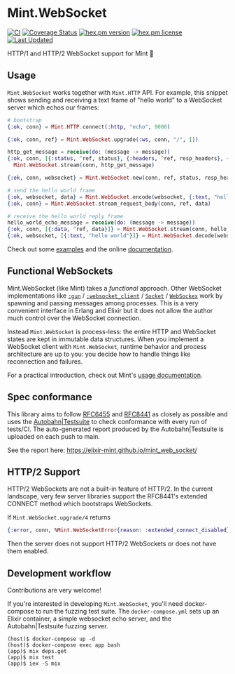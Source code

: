 # Mint.WebSocket

[![CI][ci-badge]][actions]
[![Coverage Status][coverage-badge]][coverage]
[![hex.pm version][hex-version-badge]][hex-package]
[![hex.pm license][hex-licence-badge]][licence]
[![Last Updated][last-updated-badge]][commits]

HTTP/1 and HTTP/2 WebSocket support for Mint 🌱

## Usage

`Mint.WebSocket` works together with `Mint.HTTP` API. For example,
this snippet shows sending and receiving a text frame of "hello world" to a
WebSocket server which echos our frames:

```elixir
# bootstrap
{:ok, conn} = Mint.HTTP.connect(:http, "echo", 9000)

{:ok, conn, ref} = Mint.WebSocket.upgrade(:ws, conn, "/", [])

http_get_message = receive(do: (message -> message))
{:ok, conn, [{:status, ^ref, status}, {:headers, ^ref, resp_headers}, {:done, ^ref}]} =
  Mint.WebSocket.stream(conn, http_get_message)

{:ok, conn, websocket} = Mint.WebSocket.new(conn, ref, status, resp_headers)

# send the hello world frame
{:ok, websocket, data} = Mint.WebSocket.encode(websocket, {:text, "hello world"})
{:ok, conn} = Mint.WebSocket.stream_request_body(conn, ref, data)

# receive the hello world reply frame
hello_world_echo_message = receive(do: (message -> message))
{:ok, conn, [{:data, ^ref, data}]} = Mint.WebSocket.stream(conn, hello_world_echo_message)
{:ok, websocket, [{:text, "hello world"}]} = Mint.WebSocket.decode(websocket, data)
```

Check out some [examples](./examples) and the online [documentation][hex-docs].

## Functional WebSockets

Mint.WebSocket (like Mint) takes a _functional_ approach.
Other WebSocket implementations like
[`:gun`][gun] / [`:websocket_client`][websocket-client] /
[`Socket`][socket] / [`WebSockex`][websockex] work by spawning and
passing messages among processes. This is a very convenient interface in
Erlang and Elixir but it does not allow the author much control over
the WebSocket connection.

Instead `Mint.WebSocket` is process-less: the entire HTTP and WebSocket
states are kept in immutable data structures. When you implement a WebSocket
client with `Mint.WebSocket`, runtime behavior and process architecture
are up to you: you decide how to handle things like reconnection and failures.

For a practical introduction, check out Mint's [usage documentation][mint-usage].

## Spec conformance

This library aims to follow [RFC6455][rfc6455] and [RFC8441][rfc8441] as
closely as possible and uses the [Autobahn|Testsuite][autobahn] to check
conformance with every run of tests/CI. The auto-generated report produced
by the Autobahn|Testsuite is uploaded on each push to main.

See the report here: https://elixir-mint.github.io/mint_web_socket/

## HTTP/2 Support

HTTP/2 WebSockets are not a built-in feature of HTTP/2. In the current
landscape, very few server libraries support the RFC8441's extended CONNECT
method which bootstraps WebSockets.

If `Mint.WebSocket.upgrade/4` returns

```elixir
{:error, conn, %Mint.WebSocketError{reason: :extended_connect_disabled}}
```

Then the server does not support HTTP/2 WebSockets or does not have them
enabled.

## Development workflow

Contributions are very welcome!

If you're interested in developing `Mint.WebSocket`, you'll need docker-compose
to run the fuzzing test suite. The `docker-compose.yml` sets up an Elixir
container, a simple websocket echo server, and the Autobahn|Testsuite fuzzing
server.

```
(host)$ docker-compose up -d
(host)$ docker-compose exec app bash
(app)$ mix deps.get
(app)$ mix test
(app)$ iex -S mix
```

[ci-badge]: https://github.com/elixir-mint/mint_web_socket/workflows/CI/badge.svg
[actions]: https://github.com/elixir-mint/mint_web_socket/actions/workflows/ci.yml
[coverage]: https://coveralls.io/github/elixir-mint/mint_web_socket
[coverage-badge]: https://coveralls.io/repos/github/elixir-mint/mint_web_socket/badge.svg
[hex-version-badge]: https://img.shields.io/hexpm/v/mint_web_socket.svg
[hex-licence-badge]: https://img.shields.io/hexpm/l/mint_web_socket.svg
[hex-package]: https://hex.pm/packages/mint_web_socket
[licence]: https://github.com/elixir-mint/mint_web_socket/blob/main/LICENSE
[last-updated-badge]: https://img.shields.io/github/last-commit/elixir-mint/mint_web_socket.svg
[commits]: https://github.com/elixir-mint/mint_web_socket/commits/main

[hex-docs]: https://hexdocs.pm/mint_web_socket/Mint.WebSocket.html

[gun]: https://github.com/ninenines/gun
[websocket-client]: https://github.com/jeremyong/websocket_client
[socket]: https://github.com/meh/elixir-socket
[websockex]: https://github.com/Azolo/websockex
[mint-usage]: https://github.com/elixir-mint/mint#usage

[rfc6455]: https://datatracker.ietf.org/doc/html/rfc6455
[rfc8441]: https://datatracker.ietf.org/doc/html/rfc8441
[autobahn]: https://github.com/crossbario/autobahn-testsuite
